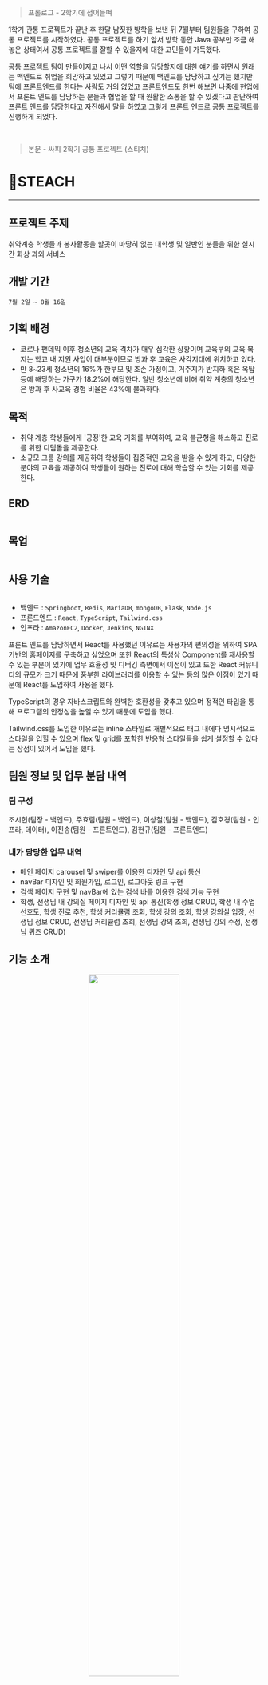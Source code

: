 <blockquote>
<p>프롤로그 - 2학기에 접어들며</p>
</blockquote>
<p>1학기 관통 프로젝트가 끝난 후 한달 남짓한 방학을 보낸 뒤 7월부터 팀원들을 구하여 공통 프로젝트를 시작하였다. 공통 프로젝트를 하기 앞서 방학 동안 Java 공부만 조금 해놓은 상태여서 공통 프로젝트를 잘할 수 있을지에 대한 고민들이 가득했다. </p>
<p>공통 프로젝트 팀이 만들어지고 나서 어떤 역할을 담당할지에 대한 얘기를 하면서 원래는 백엔드로 취업을 희망하고 있었고 그렇기 때문에 백엔드를 담당하고 싶기는 했지만 팀에 프론트엔드를 한다는 사람도 거의 없었고 프론트엔드도 한번 해보면 나중에 현업에서 프론트 엔드를 담당하는 분들과 협업을 할 때 원활한 소통을 할 수 있겠다고 판단하여 프론트 엔드를 담당한다고 자진해서 말을 하였고 그렇게 프론트 엔드로 공통 프로젝트를 진행하게 되었다.</p>
<br />

<blockquote>
<p>본문 - 싸피 2학기 공통 프로젝트 (스티치)</p>
</blockquote>
<h1 id="🐨steach">🐨STEACH</h1>
<hr />


<h2 id="프로젝트-주제">프로젝트 주제</h2>
<p>취약계층 학생들과 봉사활동을 할곳이 마땅히 없는 대학생 및 일반인 분들을 위한 실시간 화상 과외 서비스</p>
<h2 id="개발-기간">개발 기간</h2>
<p><code>7월 2일 ~ 8월 16일</code></p>
<h2 id="기획-배경">기획 배경</h2>
<ul>
<li>코로나 팬데믹 이후 청소년의 교육 격차가 매우 심각한 상황이며 교육부의 교육 복지는 학교 내 지원 사업이 대부분이므로 방과 후 교육은 사각지대에 위치하고 있다.</li>
<li>만 8~23세 청소년의 16%가 한부모 및 조손 가정이고, 거주지가 반지하 혹은 옥탑 등에 해당하는 가구가 18.2%에 해당한다. 일반 청소년에 비해 취약 계층의 청소년은 방과 후 사교육 경험 비율은 43%에 불과하다.</li>
</ul>
<h2 id="목적">목적</h2>
<ul>
<li>취약 계층 학생들에게 '공정'한 교육 기회를 부여하여, 교육 불균형을 해소하고 진로를 위한 디딤돌을 제공한다.</li>
<li>소규모 그룹 강의를 제공하여 학생들이 집중적인 교육을 받을 수 있게 하고, 다양한 분야의 교육을 제공하여 학생들이 원하는 진로에 대해 학습할 수 있는 기회를 제공한다.</li>
</ul>
<h2 id="erd">ERD</h2>
<p><img alt="" src="https://velog.velcdn.com/images/hk_98/post/626d7738-657b-4c26-8d6d-15ae86f4b9c5/image.png" /></p>
<h2 id="목업">목업</h2>
<p><img alt="" src="https://velog.velcdn.com/images/hk_98/post/fa8f792c-93bc-4b5f-931c-d068d9c0207a/image.png" /></p>
<h2 id="사용-기술">사용 기술</h2>
<p><img alt="" src="https://velog.velcdn.com/images/hk_98/post/7c035060-457e-4520-9b22-5cc908540aea/image.png" /></p>
<ul>
<li>백엔드 : <code>Springboot</code>, <code>Redis</code>, <code>MariaDB</code>, <code>mongoDB</code>, <code>Flask</code>, <code>Node.js</code></li>
<li>프론드엔드 : <code>React</code>, <code>TypeScript</code>, <code>Tailwind.css</code></li>
<li>인프라 : <code>AmazonEC2</code>, <code>Docker</code>, <code>Jenkins</code>, <code>NGINX</code> </li>
</ul>
<p>프론트 엔드를 담당하면서 React를 사용했던 이유로는 사용자의 편의성을 위하여 SPA 기반의 홈페이지를 구축하고 싶었으며 또한 React의 특성상 Component를 재사용할 수 있는 부분이 있기에 업무 효율성 및 디버깅 측면에서 이점이 있고 또한 React 커뮤니티의 규모가 크기 때문에 풍부한 라이브러리를 이용할 수 있는 등의 많은 이점이 있기 때문에 React를 도입하여 사용을 했다.</p>
<p>TypeScript의 경우 자바스크립트와 완벽한 호환성을 갖추고 있으며 정적인 타입을 통해 프로그램의 안정성을 높일 수 있기 때문에 도입을 했다.</p>
<p>Tailwind.css를 도입한 이유로는 inline 스타일로 개별적으로 태그 내에다 명시적으로 스타일을 입힐 수 있으며 flex 및 grid를 포함한 반응형 스타일들을 쉽게 설정할 수 있다는 장점이 있어서 도입을 했다.</p>
<h2 id="팀원-정보-및-업무-분담-내역">팀원 정보 및 업무 분담 내역</h2>
<h3 id="팀-구성">팀 구성</h3>
<p>조시현(팀장 - 백엔드), 주효림(팀원 - 백엔드), 이상철(팀원 - 백엔드), 김호경(팀원 - 인프라, 데이터), 이진송(팀원 - 프론트엔드), 김헌규(팀원 - 프론트엔드)</p>
<h3 id="내가-담당한-업무-내역">내가 담당한 업무 내역</h3>
<ul>
<li>메인 페이지 carousel 및 swiper를 이용한 디자인 및 api 통신</li>
<li>navBar 디자인 및 회원가입, 로그인, 로그아웃 링크 구현</li>
<li>검색 페이지 구현 및 navBar에 있는 검색 바를 이용한 검색 기능 구현</li>
<li>학생, 선생님 내 강의실 페이지 디자인 및 api 통신(학생 정보 CRUD, 학생 내 수업 선호도, 학생 진로 추천, 학생 커리큘럼 조회, 학생 강의 조회, 학생 강의실 입장, 선생님 정보 CRUD, 선생님 커리큘럼 조회, 선생님 강의 조회, 선생님 강의 수정, 선생님 퀴즈 CRUD)</li>
</ul>
<h2 id="기능-소개">기능 소개</h2>
<p align="center"><img src="https://velog.velcdn.com/images/hk_98/post/01827130-ecc6-4be6-be6f-c633cb154a2c/image.png" width="60%" /></p>

<p>우선 회원 가입을 할 때에는 위의 사진처럼 학생과 선생님을 나누어 회원가입을 하여 따로 관리를 하였다.</p>
<h3 id="학생">학생</h3>
<p><img alt="" src="https://velog.velcdn.com/images/hk_98/post/18d2ced4-f96f-4dee-9478-847a59233560/image.png" /></p>
<p>우선 학생으로 회원가입을 하여 로그인을 하면 왼쪽에 있는 사진의 메인 페이지의 모습을 확인할 수 있는데 메인 페이지에서는 요즘 뜨는 강의와 최근 등록된 강의 그리고 광고 등의 carousel 등을 볼 수 있고 페이지 중앙에 있는 과목 아이콘을 통해 과목에 대한 검색 결과를 볼 수 있는 페이지로 이동하거나 navBar에 있는 검색 바에 검색어를 입력하거나 강의 탭을 눌러서 검색 페이지로 이동하게 되면 오른쪽 사진처럼 검색 페이지에서 검색 결과를 확인할 수 있으며 검색 조건으로 과목, 최신순, 인기순, 수강 가능 여부, 검색어 등을 이용해 검색이 가능하도록 구현하였다.</p>
<p><img alt="" src="https://velog.velcdn.com/images/hk_98/post/061bdc3b-e5fb-4ea5-a767-191c81bd508e/image.png" /></p>
<p>학생은 검색 결과 중 하나를 선택하여 상세 페이지로 들어가게 되면 강의 요일 및 커리큘럼 등을 확인할 수 있고 학생이 수강하기로 결정하였으면 수강 신청을 하여 강의를 수강할 수 있도록 했다.</p>
<p align="center"><img src="https://velog.velcdn.com/images/hk_98/post/ecd1e0f0-a1a1-44a4-b5a9-00eb01fe28e8/image.png" width="60%" /></p>


<p>그 후 학생은 정해진 강의 시간에 맞춰 입장을 하게 되면 학생들은 서로의 화면과 채팅 그리고 화면 공유를 볼 수 없도록 설정하였다.(선생님의 화면 공유는 볼 수 있음.) 그 이유는 아무래도 취약 계층 학생들이 듣는 강의이다 보니 프라이버시 측면을 보호해 주기 위한 정책으로 설정하였기 때문이다.</p>
<p><img alt="" src="https://velog.velcdn.com/images/hk_98/post/8955be9d-d518-415f-bd37-c90fd46c9203/image.gif" /></p>
<p>학생은 선생님의 강의를 듣다가 중간에 선생님이 출제한 퀴즈를 실시간으로 맞추어 점수 및 등수를 확인할 수 있도록 구현하였다. 점수는 퀴즈를 얼마나 정확하고 빨리 맞췄는지에 따라 차등적으로 지급하도록 설정하였다. 이러한 기능을 통해 학생들은 본인이 얼마나 강의를 이해하고 있으며 잘 참여하고 있는지 알게 된다. 퀴즈의 디자인은 카훗이라는 서비스를 참고하여 디자인하였다.</p>
<p align="center"><img src="https://velog.velcdn.com/images/hk_98/post/693327e3-9e5e-4e3b-9ddc-42061aebc13e/image.png" width="60%" /></p>

<p>또한 학생이 중간에 졸고 있지는 않는지 실시간으로 감지하여 만약 학생이 졸고 있으면 졸고 있다는 알림을 띄우는 기능도 추가하였다. 이러한 기능은 이미지를 실시간으로 캡처를 하여 AI 서버로 보내게 되면 AI가 이미지를 분석하여 눈을 감고 있다고 판단을 하면 알림을 활성화하는 결과를 반환하게 되어 알림을 출력하게 되는 원리이다.</p>
<p align="center"><img src="https://velog.velcdn.com/images/hk_98/post/699950f9-78b0-4667-bd92-840b68ee4300/image.png" width="60%" /></p>


<p>그렇게 강의가 진행되다가 최종적으로 강의가 종료되면 학생의 퀴즈 점수 및 졸음 감지 등을 통해 계산한 집중도에 대한 정보를 학생별로 계산을 하여 서버에 보내게 되는데 학생이 강의를 들을수록 이러한 데이터가 서버에 쌓이게 되고 이러한 결과들은 학생 내 강의실 페이지의 내 정보 탭에서 나의 수업 선호도와 AI 진로 추천을 위한 데이터로 활용이 되는데 나의 수업 선호도의 경우 모든 과목에 대해 각각 100점 만점을 기준으로 과목별로 어떤 수업에 흥미도가 있는지 서버에서 기존의 강의 데이터들을 계산하여 보내주게 되고 이러한 점수들을 radar chart를 통해 시각적으로 한눈에 파악할 수 있도록 구현하였다. radar chart는 chart.js라는 라이브러리를 이용하였다. </p>
<p>AI 진로 추천 역시 수업 선호도에 사용된 점수들을 활용하여 chat GPT에게 데이터를 제공하여 진로 추천을 받을 수 있도록 하였다.  </p>
<br />

<h3 id="선생님">선생님</h3>
<p><img alt="" src="https://velog.velcdn.com/images/hk_98/post/b95338d1-1d99-46ff-8efb-787e02401051/image.png" /></p>
<p>선생님 또한 학생처럼 회원가입을 하고 난 후 로그인을 하면 메인 페이지 및 검색 페이지에서 커리큘럼을 검색할 수 있다. 선생님은 navBar의 내 강의실 탭으로 이동하여 왼쪽의 메뉴바에 있는 커리큘럼 생성 버튼을 통해서 커리큘럼 생성을 할 수 있고 그 후 강의 별로 퀴즈를 생성을 하고 학생들의 수강 신청을 기다린 후 강의 날짜에 맞춰 강의를 시작하면 된다.</p>
<p align="center"><img src="https://velog.velcdn.com/images/hk_98/post/6c6790e2-ff87-4219-b447-2dcf3e1f8f31/image.png" width="60%" /></p>

<p>강의실에서 선생님의 경우 자신의 화면을 포함하여 최대 4명의 학생들의 화면과 공유 화면들을 볼 수 있으며 추가로 선생님이 학생별로 마이크와 화면 공유를 금지 시킬 수 있는 기능을 추가하여 선생님이 어느 정도 통제를 할 수 있도록 페이지를 추가하였다.</p>
<p align="center"><img src="https://velog.velcdn.com/images/hk_98/post/0eccc976-dd9c-4adc-904d-eadadfc27615/image.png" width="60%" /></p>

<p>선생님은 미리 강의별로 생성해 둔 퀴즈를 학생들에게 출제할 수 있는데 학생들이 퀴즈를 풀고 나면 학생과 똑같이 실시간으로 어떤 학생이 몇 등인지 알려주는 화면을 뜨도록 구현하였다.</p>
<p align="center"><img src="https://velog.velcdn.com/images/hk_98/post/48d46963-2dfc-4273-888c-788be9abdd93/image.png" width="30%" /></p>

<p>그렇게 선생님도 강의를 끝까지 진행한 후 강의 종료를 위해 강의 종료 버튼을 누르게 되면 그 강의에서의 학생들의 통계 결과와 각 학생들의 평균을 계산한 종합적인 통계 점수를 띄우도록 했고 이 모달을 통해 그 수업에서 학생들의 평균적인 데이터를 간단하게 파악할 수 있도록 구현을 했다.</p>
<p align="center"><img src="https://velog.velcdn.com/images/hk_98/post/cf6035bb-2b73-4269-bb28-878ab3f84185/image.png" width="50%" /></p>

<p>이러한 데이터는 종료할 때 한 번만 볼 수 있도록 하는 것이 아닌 커리큘럼 상세페이지에서 종료된 강의별로 통계 결과를 볼 수 있도록 기능을 추가하였다.</p>
<p align="center"><img src="https://velog.velcdn.com/images/hk_98/post/27cc6a6a-baf4-4af8-a9bf-60be5d6b4bd4/image.png" width="40%" /></p>

<p>마지막으로 선생님 봉사활동 시간의 인증의 경우는 정부 기관 및 공공 기관과 연계를 하게 될 경우 봉사활동 확인서를 발급을 해줌으로써 대학생 봉사자의 경우 봉사활동 시간을 인증할 수 있도록 봉사활동 양식을 미리 만들어 놓았다. </p>
<h3 id="프로젝트-진행-중-잘한-점">프로젝트 진행 중 잘한 점</h3>
<ul>
<li><p>Api를 따로 관리하기 위해 Api 폴더를 만들어 관리를 한 점 : 이거는 1학기 관통 프로젝트를 한 후에 다른 분의 프로젝트를 보면서 도입하고자 하는 방식이었는데 axios를 이용한 Api 통신 함수를 한곳에 모아서 관리를 하게 되면 관리하기가 좋을 듯하여 한곳에 모아서 관리를 하였다. 그 결과 이전 프로젝트에 비해서 더 깔끔하게 코드를 관리할 수 있게 되었다. </p>
</li>
<li><p>Interface를 따로 관리하기 위해 Interface 폴더를 만들어 관리를 한 점 : 이것도 Api와 동일한 이유로 프로젝트 초기에는 Interface를 그 Interface를 사용하는 파일 안에서 관리를 하였는데 그렇게 되면 api 요청을 부를 때 export를 하여 사용할 경우에 어느 파일에 어떤 Interface가 있는지 확인하기가 쉽지 않게 되어 관리가 어렵다고 판단하여 Interface를 한 곳에서 관리를 하는 게 깔끔하다고 판단하여 Interface 폴더를 따로 생성하였다.</p>
</li>
<li><p>React 학습을 꾸준히 했던 것과 프로젝트 초기보다 React 실력을 많이 늘린 점</p>
</li>
<li><p>원래는 전혀 git을 활용할 줄 몰랐는데 이번 프로젝트를 통해서 여러 git 명령어를 사용하고 많은 개념들을 익히게 된 점 : 기존에는 add, commit, push 정도만 사용할 수 있었는데 협업을 해야 한다는 강제적인 상황 덕분에 배워야겠다는 의지와 팀원들이 친절하게 알려주었기에 프로젝트를 진행하면서 fork를 이용하여 origin 레포지토리로 가져와서 branch를 생성하여 upstream 연결을 통한 pull request까지 익히게 되어 아직까지도 부족하지만 git에 대한 기본적인 사용법에 익히게 되어 많은 발전이 있었다.  </p>
</li>
</ul>
<h3 id="프로젝트-진행-중-못한-점">프로젝트 진행 중 못한 점</h3>
<ul>
<li><p>코드 컨벤션에서 정했던 변수명 처리에 대해서 잘 지키지 못한 점 : 처음에는 코드 컨벤션을 참고하여 코드를 작성했다가 시간이 지나서 일정상 바쁘게 되면서 코드 컨벤션을 잘 참고하지 않고 코드를 작성하다 보니 조금씩 코드 컨벤션을 지키지 않게 되었고 한번은 다른 팀원이 디버깅을 하면서 내가 작성한 파일명 때문에 곤란을 겪은 적이 발생하였고 그 일을 계기로 많은 반성을 하게 되었다.</p>
</li>
<li><p>slice에서 생성한 함수명과 api 파일에서 생성한 함수명을 깔끔하지 못하게 정했는 점 : 이것은 처음 코드 컨벤션을 정할 때 그때는 React에 대해 잘 모르는 것이 많았기에 이러한 부분에 대해서는 코드 컨벤션을 정하지 못하였고 그 결과 같이 프론트 엔드를 담당했던 팀원과 함수명 통일을 하지 못한 결과를 낳게 되었다.</p>
</li>
<li><p>일정적으로 많이 밀린 탓에 원래 하고 싶었던 RTC 부분과 CI/CD를 하지 못했던 점</p>
</li>
<li><p>TypeScript를 많이 공부하지 못했고 그 결과 잘 활용하지 못했던 점</p>
</li>
<li><p>일정적으로 많이 밀리게 되어서 테스트 및 성능 개선을 하지 못했던 점</p>
</li>
<li><p>폴더 및 파일 구조가 깔끔하지 못했던 점</p>
</li>
</ul>
<h3 id="프로젝트-진행-중-배웠던-것">프로젝트 진행 중 배웠던 것</h3>
<ul>
<li>React 기본 개념 및 지식</li>
<li>Tailwind 사용법</li>
<li>git 및 JIRA 사용법</li>
<li>javaScript 문법 복습 및 실력 향상</li>
<li>css 기초 개념 복습 및 활용(flex, grid)</li>
<li>백엔드에서 swagger를 잘 작성해 주면 프론트엔드 파트에서의 작업 효율이 올라간다는 것</li>
</ul>
<h3 id="프로젝트-진행-중-발생한-트러블-슈팅">프로젝트 진행 중 발생한 트러블 슈팅</h3>
<ul>
<li>Redux toolkit을 이용하여 여러 저장소로 분리한 상태에서 비동기적인 처리로 인하여 api 통신을 할 때 중요한 변수(토큰 등)들에 아무런 값이 담기지 않는 현상이 발생하여 에러가 많이 발생했었는데 이러한 원인으로 함수 내에 있는 로직들이 비동기적으로 작동을 하여 하나의 로직에서 값을 받아오기 이전에 다른 로직이 실행되었기 때문이라는 것을 알게 되었고 이를 해결하기 위하여 async await을 이용하여 함수 내의 로직을 동기적으로 처리를 했다.</li>
</ul>
<pre><code class="language-React">const handleIsUpdateInfo = async (password: string) =&gt; {
    const passwordAuthToken = await passwordCheck(password);

    localStorage.setItem(
      &quot;passwordAuthToken&quot;,
      passwordAuthToken.password_auth_token
    );

    if (passwordAuthToken) {
      setIsUpdateInfo(true);
    } else {
      console.log(&quot;에러가 발생했습니다.&quot;);
    }
  };
</code></pre>
<ul>
<li>로그인 기능을 구현하면서 처음에는 useState와 useSelector를 이용해 로그인 상태를 감지를 로직을 작성을 하였으나 로그인을 한 후 새로고침을 하게 되면 로그인 상태가 풀리게 되는 현상이 발생하게 되었고 이를 해결하기 위해 localStorage에 로그인 정보를 저장하도록 구현하였다.(후기를 작성하면서 react-persist를 이용하는 방법도 알게 되었다... 다음에는 이 방법을 사용해 보려고 한다.) </li>
</ul>
<pre><code class="language-React">
// 통합 로그인
export const loginSteach = createAsyncThunk&lt;LoginReturnForm, LoginForm&gt;(
  &quot;login&quot;,
  async (loginFormData, thunkAPI) =&gt; {
    try {
      const formDataToSend: LoginForm = {
        username: loginFormData.username,
        password: loginFormData.password,
      };

      // 로그인 API 요청
      const response = await login(formDataToSend);

      // 로컬 스토리지에 정보 저장
      localStorage.setItem(&quot;auth&quot;, JSON.stringify(response));

      return response;
    } catch (error) {
      if (axios.isAxiosError(error) &amp;&amp; error.response) {
        return thunkAPI.rejectWithValue(error.response.data);
      }
      return thunkAPI.rejectWithValue(error);
    }
  }
);
</code></pre>
<ul>
<li>검색 페이지와 navBar에서의 검색 기능을 구현을 할 때 처음에는 useState를 이용한 상태 관리를 통해서 검색 결과를 가져오려고 했으나 상태가 이전 상태로 검색이 되는 현상을 통해 상태 관리를 하기가 힘들었고 redux를 이용하여 slice를 이용해 검색 상태를 이용하려고 했으나 새로고침을 할 경우 이전에 검색했던 결과가 사라지는 현상이 발생하였고 또한 코드도 복잡하게 되어서 코드를 관리하기가 힘들겠다고 판단을 하여 다른 방법을 고민하던 와중에 팀원 중 한 명이 URL params를 이용하여 검색 기능을 구현해 보면 어떻겠냐는 조언을 듣고 params를 이용하여 검색 기능을 해결하였고 구현을 하니 우리가 흔히 많은 사이트에서 볼 수 있는 검색 URL을 볼 수 있었다.</li>
</ul>
<pre><code class="language-React">검색 페이지

  // 검색 핸들러 함수
  const handleSearch = (e: React.FormEvent | null) =&gt; {
    if (e) {
      e.preventDefault();
    }

    const newSearchOption: SearchSendCurricula = {
      ...searchOption,
      currentPageNumber: 1,
    };

    setSearchOption(newSearchOption);
    const searchParams = new URLSearchParams();
    searchParams.set(&quot;search&quot;, searchOption.search);
    searchParams.set(&quot;curriculum_category&quot;, searchOption.curriculum_category);
    searchParams.set(&quot;order&quot;, searchOption.order);
    searchParams.set(&quot;only_available&quot;, searchOption.only_available.toString());
    searchParams.set(&quot;pageSize&quot;, searchOption.pageSize.toString());
    searchParams.set(&quot;currentPageNumber&quot;, &quot;1&quot;);
    navigate(`/search?${searchParams.toString()}`);
  };

</code></pre>
<pre><code class="language-React">학생 navBar(선생님도 동일한 로직)


  // 검색 함수
  const handleSearchBar = (e: React.FormEvent) =&gt; {
    e.preventDefault();
    if (currentPath === &quot;/search&quot;) {
      const searchParams = new URLSearchParams();
      searchParams.set(&quot;curriculum_category&quot;, curriculum_category || &quot;&quot;);
      searchParams.set(&quot;search&quot;, inputSearch);
      searchParams.set(&quot;order&quot;, order || &quot;LATEST&quot;);
      searchParams.set(&quot;only_available&quot;, only_available?.toString() || &quot;false&quot;);
      searchParams.set(&quot;pageSize&quot;, searchData.pageSize.toString());
      searchParams.set(
        &quot;currentPageNumber&quot;,
        searchData.currentPageNumber.toString()
      );
      setInputSearch(&quot;&quot;);
      // 검색어와 옵션들을 URL 파라미터로 포함시켜 이동
      navigate(`/search?${searchParams.toString()}`);
    } else {
      const searchParams = new URLSearchParams();
      searchParams.set(&quot;search&quot;, inputSearch);
      searchParams.set(&quot;order&quot;, searchData.order);
      searchParams.set(&quot;only_available&quot;, searchData.only_available.toString());
      searchParams.set(&quot;pageSize&quot;, searchData.pageSize.toString());
      searchParams.set(
        &quot;currentPageNumber&quot;,
        searchData.currentPageNumber.toString()
      );
      setInputSearch(&quot;&quot;);
      // 검색어와 옵션들을 URL 파라미터로 포함시켜 이동
      navigate(`/search?${searchParams.toString()}`);
    }
  };</code></pre>
<br />

<blockquote>
<p>결론 </p>
</blockquote>
<h3 id="😊-후기">😊 후기</h3>
<p>이번 프로젝트는 지난 1학기 관통 프로젝트에 이어서 태어나서 두 번째로 하는 프로젝트였거니와 이번에는 6명이서 하는 프로젝트였기 때문에 나의 부족한 실력으로 인해 팀원들에게 피해를 주기 싫었기에 거의 매일 쉬지 않고 React 공부와 프로젝트를 하였으며 그 결과 아직 공부는 더 필요하지만 React에 대해 어느 정도 능숙하게 다룰 수 있게 되었다고 생각하여 조금이나마 수확을 얻었다고 생각한다. </p>
<p>하지만 그 와중에도 부족했던 것들이 있었는데 디자인적인 설계, 지저분한 코드, 코드 컨벤션을 잘 지키지 못했던 것, TypeScript를 제대로 공부하지 못했던 것, 테스트를 못 했던 것 등 부족한 부분이 많았었기 때문에 만족스럽지는 못했던 프로젝트 결과였다. </p>
<p>그래도 스스로 공부했던 React를 제외하고 배웠던 것들이 많았는데 1학기 때 배웠던 javaScript 문법을 복습하게 되었고 또한 더 많은 문법들을 알게 되었고 css도 flex와 grid에 대해서 배웠었지만 오랜만에 사용하다 보니 다시 개념 공부부터 시작을 하였고 프로젝트를 진행하면서 능숙하게 사용할 수 있게 되었다. 또한 프로젝트를 진행하면서 전공자 출신 싸피생 3명이 백엔드를 담당하였는데 그들이 프로젝트를 어떤 식으로 진행하였으며 비전공자인 나에게 어떻게 진행해야 하는지에 대한 것과 그 이외에도 git 사용법, swagger 사용법 등 잘 알려주었던 것들이 많아서 큰 도움이 되었다. </p>
<p>마무리로 부족한 실력으로 시작한 프로젝트였지만 답답해 하지 않으며 7주라는 시간 동안 팀적으로 불화가 없었고 잘 협력해준 우리 팀원들에게 정말로 고맙고 특히 프론트 엔드를 같이 담당했던 진송이 형에게 정말 감사의 말을 전하며 팀원 모두 싸피를 통해 좋은 곳에 취업을 하길 희망한다.</p>
<br />

<blockquote>
<p>참고</p>
</blockquote>
<p>깃허브 링크 : <a href="https://github.com/HG-KR98/steach-front">https://github.com/HG-KR98/steach-front</a> </p>
